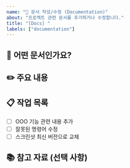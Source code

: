 ```yaml
---
name: "📄 문서 작성/수정 (Documentation)"
about: "프로젝트 관련 문서를 추가하거나 수정합니다."
title: "[Docs] "
labels: ["documentation"]
---
```


## 📝 어떤 문서인가요?
<!-- 새로 작성하거나 수정할 문서의 종류와 위치를 알려주세요. -->
<!-- 예: 'README.md 파일의 설치 방법 가이드 업데이트' 또는 '새로운 API 엔드포인트에 대한 Wiki 문서 작성' -->

## ✏️ 주요 내용
<!-- 문서에 추가/수정될 주요 내용을 간략하게 요약해주세요. -->

## 📋 작업 목록
<!-- 문서 작업을 위해 필요한 구체적인 태스크를 작성해주세요. -->
- [ ] OOO 기능 관련 내용 추가
- [ ] 잘못된 명령어 수정
- [ ] 스크린샷 최신 버전으로 교체

## 📚 참고 자료 (선택 사항)
<!-- 문서 작성에 참고할 만한 링크나 자료가 있다면 공유해주세요. -->